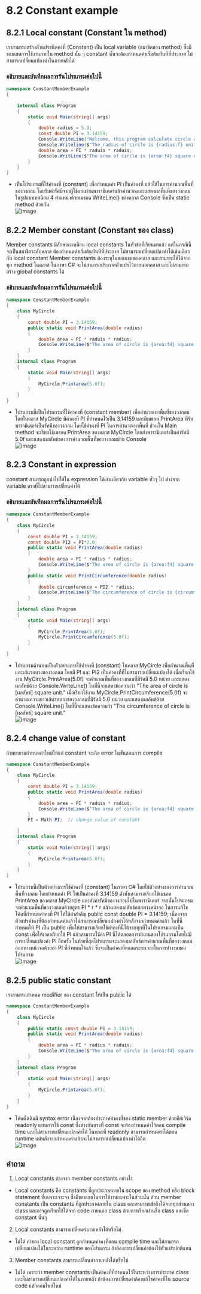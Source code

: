 # 8.2 Constant example


## 8.2.1 Local constant (Constant ใน method)

เราสามารถสร้างตัวแปรชนิดคงที่ (Constant) เป็น local variable (สมาชิดของ method) ซึ่งมีชอบเขตการใช้งานภายใน method นั้น ๆ
constant นั้นจะต้องกำหนดค่าเริ่มต้นทันทีที่ประกาศ ไม่สามารถเปลี่ยนแปลงค่าในภายหลังได้

### อธิบายและบันทึกผลการรันโปรแกรมต่อไปนี้ 

```cs
namespace ConstantMemberExample
{
 
    internal class Program
    {
        static void Main(string[] args)
        {
            double radius = 5.0;
            const double PI = 3.14159;
            Console.WriteLine("Welcome, this program calculate circle area");
            Console.Writeline($"The radius of circle is {radius:f} unit.");
            double area = PI * raduis * raduis;
            Console.WritLine($"The area of circle is {area:f4} square unit.");
        }
    }
}
```
* เป็นโปรแกรมที่ใช้ค่าคงที่ (constant) เพื่อกำหนดค่า PI เป็นค่าคงที่ แล้วใช้ในการคำนวณพื้นที่ของวงกลม โดยรับค่ารัศมีจากผู้ใช้งานผ่านพารามิเตอร์แล้วคำนวณและแสดงผลพื้นที่ของวงกลมในรูปแบบทศนิยม 4 ตำแหน่งด้วยเมธอด WriteLine() ของคลาส Console ซึ่งเป็น static method ด้วยกัน <br>
![image](https://github.com/TanapatPluemchai/OOP2565-Week-08/assets/115067806/941989e6-1f70-4665-a085-19b8443720fa)

## 8.2.2 Member constant (Constant ของ class)
Member constants มีลักษณะเหมือน local constants ในหัวข้อที่เรียนมาแล้ว  แต่ในกรณีนี้จะเป็นสมาชิกระดับคลาส 
ต้องกำหนดค่าเริ่มต้นทันทีที่ประกาศ ไม่สามารถเปลี่ยนแปลงค่าได้เช่นเดียวกับ local constant
Member constants ต้องระบุในขอบเขตของคลาส และสามารถใช้ได้จากทุก method ในคลาส 
ในภาษา C# จะไม่สามารถประกาศตัวแปรไว้ภายนอกคลาส และไม่สามารถสร้าง global constants ได้

### อธิบายและบันทึกผลการรันโปรแกรมต่อไปนี้ 

```cs
namespace ConstantMemberExample
{
    class MyCircle
    {
        const double PI = 3.14159;
        public static void PrintArea(double radius)
        {
            double area = PI * raduis * radius;
            Console.WriteLine($"The area of circle is {area:f4} square unit.");
        }
    }
    internal class Program
    {
        static void Main(string[] args)
        {
            MyCircle.Printarea(5.0f);
        }
    }
}
```

* โปรแกรมนี้เป็นโปรแกรมที่ใช้ค่าคงที่ (constant member) เพื่อคำนวณหาพื้นที่ของวงกลม โดยในคลาส MyCircle มีค่าคงที่ PI ที่กำหนดไว้เป็น 3.14159 และมีเมธอด PrintArea ที่รับพารามิเตอร์เป็นรัศมีของวงกลม โดยใช้ค่าคงที่ PI ในการคำนวณหาพื้นที่ ส่วนใน Main method จะเรียกใช้เมธอด PrintArea ของคลาส MyCircle โดยส่งพารามิเตอร์เป็นค่ารัศมี 5.0f และแสดงผลลัพธ์ของการคำนวณพื้นที่ของวงกลมผ่าน Console <br>
![image](https://github.com/TanapatPluemchai/OOP2565-Week-08/assets/115067806/fb147d80-7b8f-4983-bea2-532ad65d3849)

## 8.2.3 Constant in expression
constant สามารถถูกนำไปใช้ใน expression ได้เช่นเดียวกับ variable ทั่วๆ ไป 
ต่างจาก variable ตรงที่ไม่สามารถเปลี่ยนค่าได้
### อธิบายและบันทึกผลการรันโปรแกรมต่อไปนี้ 
```cs
namespace ConstantMemberExample
{
    class MyCircle
    {
        const double PI = 3.14159;
        const double PI2 = PI*2.0;
        public static void PrintArea(double radius)
        {
            double area = PI * radius * radius;
            Console.WriteLine($"The area of circle is {area:f4} square unit.");
        }
        public static void PrintCircumference(double radius)
        {
            double circumference = PI2 * radius;
            Console.WriteLine($"The circumference of circle is {circumference:f4} square unit.");
        }
    }
    internal class Program
    {
        static void Main(string[] args)
        {
            MyCircle.PrintArea(5.0f);
            MyCircle.PrintCircumference(5.0f);
        }
    }
}
```

* โปรแกรมด้านบนเป็นตัวอย่างการใช้ค่าคงที่ (constant) ในคลาส MyCircle เพื่อคำนวณพื้นที่และเส้นรอบวงของวงกลม โดยมี PI และ PI2 เป็นค่าคงที่ที่ไม่สามารถเปลี่ยนแปลงได้ เมื่อเรียกใช้งาน MyCircle.PrintArea(5.0f) จะคำนวณพื้นที่ของวงกลมที่มีรัศมี 5.0 หน่วย และแสดงผลลัพธ์ด้วย Console.WriteLine() ในที่นี้จะแสดงข้อความว่า "The area of circle is [ผลลัพธ์] square unit." เมื่อเรียกใช้งาน MyCircle.PrintCircumference(5.0f) จะคำนวณความยาวเส้นรอบวงของวงกลมที่มีรัศมี 5.0 หน่วย และแสดงผลลัพธ์ด้วย Console.WriteLine() ในที่นี้จะแสดงข้อความว่า "The circumference of circle is [ผลลัพธ์] square unit." <br>
![image](https://github.com/TanapatPluemchai/OOP2565-Week-08/assets/115067806/d922ed73-12ee-4cd8-9dc2-8022901c347b)
## 8.2.4 change value of constant
ถ้าพยายามกำหนดค่าใหม่ให้แก่ constant จะเกิด error ในขั้นตอนการ compile

```cs
namespace ConstantMemberExample
{
    class MyCircle
    {
        const double PI = 3.14159;
        public static void PrintArea(double radius)
        {
            double area = PI * raduis * radius;
            Console.WriteLine($"The area of circle is {area:f4} square unit.");
        }
        PI = Math.PI;  // change value of constant

    }
    internal class Program
    {
        static void Main(string[] args)
        {
            MyCircle.Printarea(5.0f);
        }
    }
}
```
* โปรแกรมนี้เป็นตัวอย่างการใช้ค่าคงที่ (constant) ในภาษา C# โดยใช้ตัวอย่างของการคำนวณพื้นที่วงกลม โดยกำหนดค่า PI ให้เป็นค่าคงที่ 3.14159 ดังนั้นสามารถเรียกใช้เมธอด PrintArea ของคลาส MyCircle และส่งค่ารัศมีของวงกลมไปในพารามิเตอร์ จากนั้นโปรแกรมจะคำนวณพื้นที่ของวงกลมด้วยสูตร PI * r * r แล้วแสดงผลลัพธ์ออกทางหน้าจอ
ในการแก้ไขโค้ดที่กำหนดค่าคงที่ PI ให้ใช้คำสำคัญ public const double PI = 3.14159; เนื่องจากตัวแปรค่าคงที่ต้องกำหนดค่าแล้วไม่สามารถเปลี่ยนแปลงค่าได้หลังจากกำหนดค่าแล้ว ในที่นี้กำหนดให้ PI เป็น public เพื่อให้สามารถเรียกใช้ค่าคงที่นี้ได้จากทุกที่ในโปรแกรมและเป็น const เพื่อให้เวลาเรียกใช้ PI แล้วสามารถใช้ค่า PI นี้ได้ตลอดการทำงานของโปรแกรมโดยไม่มีการเปลี่ยนแปลงค่า PI อีกครั้ง ในท้ายที่สุดโปรแกรมจะแสดงผลลัพธ์การคำนวณพื้นที่ของวงกลมออกทางหน้าจอด้วยค่า PI ที่กำหนดไว้แล้ว ซึ่งจะเป็นค่าคงที่ตลอดระยะเวลาในการทำงานของโปรแกรม <br>
![image](https://github.com/TanapatPluemchai/OOP2565-Week-08/assets/115067806/e1b10887-18b9-4872-a4db-a259b7125982)

## 8.2.5 public static constant

เราสามารถกำหนด modifier ของ constant ให้เป็น public ได้  
```cs
namespace ConstantMemberExample
{
    class MyCircle
    {
        public static const double PI = 3.14159;
        public static void PrintArea(double radius)
        {
            double area = PI * radius * raduis;
            Console.WriteLine($"The area of circle is {area:f4} square unit.");
        }
    }
    internal class Program
    {
        static void Main(string[] args)
        {
            MyCircle.Printarea(5.0f);
        }
    }
}
```
* โค้ดดั้งเดิมมี syntax error เนื่องจากต้องประกาศค่าคงที่ของ static member ด้วยคีย์เวิร์ด readonly แทนการใช้ const ซึ่งต่างกันตรงที่ const จะต้องกำหนดค่าไว้ตอน compile time และไม่สามารถเปลี่ยนแปลงค่าได้ ในขณะที่ readonly สามารถกำหนดค่าได้ตอน runtime แต่หลังจากกำหนดค่าแล้วจะไม่สามารถเปลี่ยนแปลงค่าได้อีก <br>
![image](https://github.com/TanapatPluemchai/OOP2565-Week-08/assets/115067806/6a6eca61-b2f6-4fca-994a-55ca15a8ae69)

## คำถาม

1. Local constants ต่างจาก member constants อย่างไร
* Local constants คือ constants ที่ถูกประกาศภายใน scope ของ method หรือ block statement ที่เฉพาะเจาะจง ซึ่งมีขอบเขตในการใช้งานเฉพาะในส่วนนั้น ส่วน member constants เป็น constants ที่ถูกประกาศภายใน class และสามารถเข้าถึงได้จากทุกส่วนของ class และอาจถูกเรียกใช้ได้จาก code ภายนอก class ด้วยการเรียกผ่านชื่อ class และชื่อ constant นั้นๆ
2. Local constants สามารถเปลี่ยนค่าภายหลังได้หรือไม่
* ไม่ได้ ค่าของ local constant ถูกกำหนดค่าคงที่ตอน compile time และไม่สามารถเปลี่ยนแปลงได้ในระหว่าง runtime ของโปรแกรม ถ้าต้องการเปลี่ยนค่าต้องใช้ตัวแปรปกติแทน
3. Member constants สามารถเปลี่ยนค่าภายหลังได้หรือไม่
* ไม่ได้ เพราะว่า member constants เป็นค่าคงที่ที่กำหนดไว้ในระหว่างการประกาศ class และไม่สามารถเปลี่ยนแปลงค่าได้ในภายหลัง ถ้าต้องการเปลี่ยนค่าต้องแก้ไขค่าคงที่ใน source code แล้วคอมไพล์ใหม่

 
